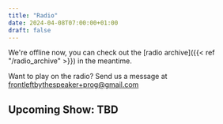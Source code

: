 ```yaml
---
title: "Radio"
date: 2024-04-08T07:00:00+01:00
draft: false
---
```

We're offline now, you can check out the [radio archive]({{< ref "/radio_archive" >}}) in the meantime.

Want to play on the radio? Send us a message at <frontleftbythespeaker+prog@gmail.com>

## Upcoming Show: TBD
<!--fangs & NEEDA VEEZA / April 17, 2024 / 5:30-6:30PM-->
<!--{{< youtube id="JrAMjOAU5zM" autoplay="true">}}-->
<!--*Feel free to open the stream in YouTube and chat live with us!*-->

